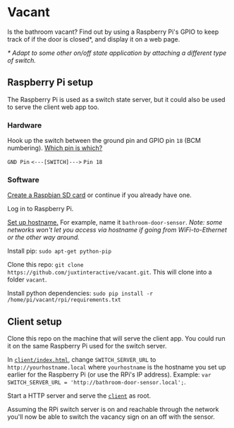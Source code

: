# Vacant


Is the bathroom vacant? Find out by using a Raspberry Pi's GPIO to keep track of if the door is closed*, and display it on a web page.

*\* Adapt to some other on/off state application by attaching a different type of switch.*


## Raspberry Pi setup

The Raspberry Pi is used as a switch state server, but it could also be used to serve the client web app too.


### Hardware

Hook up the switch between the ground pin and GPIO pin `18` (BCM numbering). [Which pin is which?](http://raspberrypi.stackexchange.com/questions/12966/what-is-the-difference-between-board-and-bcm-for-gpio-pin-numbering)

`GND Pin` `<---[SWITCH]--->` `Pin 18`

### Software

[Create a Raspbian SD card](https://www.raspberrypi.org/documentation/installation/installing-images/) or continue if you already have one.

Log in to Raspberry Pi.

[Set up hostname.](http://www.howtogeek.com/167195/how-to-change-your-raspberry-pi-or-other-linux-devices-hostname/) For example, name it `bathroom-door-sensor`. *Note: some networks won't let you access via hostname if going from WiFi-to-Ethernet or the other way around.*

Install pip: `sudo apt-get python-pip`

Clone this repo: `git clone https://github.com/juxtinteractive/vacant.git`. This will clone into a folder `vacant`.

Install python dependencies: `sudo pip install -r /home/pi/vacant/rpi/requirements.txt`


## Client setup

Clone this repo on the machine that will serve the client app. You could run it on the same Raspberry Pi used for the switch server.

In [`client/index.html`](client/index.html), change `SWITCH_SERVER_URL` to `http://yourhostname.local` where `yourhostname` is the hostname you set up earlier for the Raspberry Pi (or use the RPi's IP address). Example: `var SWITCH_SERVER_URL = 'http://bathroom-door-sensor.local';`.

Start a HTTP server and serve the [`client`](client/) as root.

Assuming the RPi switch server is on and reachable through the network you'll now be able to switch the vacancy sign on an off with the sensor.